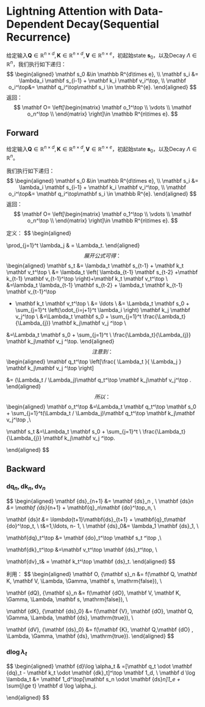 # Lightning Attention with Data-Dependent Decay(Sequential Recurrence)

给定输入$\mathbf Q\in \mathbb R^{n\times d}, \mathbf K\in \mathbb R^{n\times d}, \mathbf V\in \mathbb R^{n\times e}$，初起始state $\mathbf s_0$，以及Decay $\Lambda\in \mathbb R^{n}$，我们执行如下递归：
$$
\begin{aligned}
\mathbf s_0 &\in \mathbb R^{d\times e}, \\
\mathbf s_i &= \lambda_i  \mathbf s_{i-1} + \mathbf k_i \mathbf v_i^\top, \\
\mathbf o_i^\top&= \mathbf q_i^\top\mathbf s_i \in \mathbb R^{e}.
\end{aligned}
$$
返回：
$$
\mathbf O= \left[\begin{matrix}
\mathbf o_1^\top  \\
\vdots \\
\mathbf o_n^\top  \\
\end{matrix} \right]\in \mathbb R^{n\times e}.
$$



## Forward

给定输入$\mathbf Q\in \mathbb R^{n\times d}, \mathbf K\in \mathbb R^{n\times d}, \mathbf V\in \mathbb R^{n\times e}$，初起始state $\mathbf s_0$，以及Decay $\Lambda\in \mathbb R^{n}$。

我们执行如下递归：
$$
\begin{aligned}
\mathbf s_0 &\in \mathbb R^{d\times e}, \\
\mathbf s_i &= \lambda_i  \mathbf s_{i-1} + \mathbf k_i \mathbf v_i^\top, \\
\mathbf o_i^\top&= \mathbf q_i^\top\mathbf s_i \in \mathbb R^{e}.
\end{aligned}
$$
返回：
$$
\mathbf O= \left[\begin{matrix}
\mathbf o_1^\top  \\
\vdots \\
\mathbf o_n^\top  \\
\end{matrix} \right]\in \mathbb R^{n\times e}.
$$

定义：
$$
\begin{aligned}

\prod_{j=1}^t \lambda_j & = \Lambda_t.
\end{aligned}
$$
展开公式可得：
$$
\begin{aligned}
\mathbf s_t &= \lambda_t  \mathbf s_{t-1} + \mathbf k_t \mathbf v_t^\top \\
&=  \lambda_t
\left( \lambda_{t-1} \mathbf s_{t-2} +\mathbf k_{t-1} \mathbf v_{t-1}^\top  \right)+\mathbf k_t \mathbf v_t^\top  \\
&=\lambda_t  \lambda_{t-1}  \mathbf s_{t-2}  + \lambda_t  \mathbf k_{t-1} \mathbf v_{t-1}^\top
+ \mathbf k_t \mathbf v_t^\top \\
&=  \ldots \\
&= \Lambda_t \mathbf s_0  + \sum_{j=1}^t \left(\odot_{i=j+1}^t \lambda_i \right)  \mathbf k_j \mathbf v_j^\top \\
&=\Lambda_t \mathbf s_0  + \sum_{j=1}^t \frac{\Lambda_t}{\Lambda_{j}} \mathbf k_j\mathbf v_j ^\top \\

&=\Lambda_t  \mathbf s_0  + \sum_{j=1}^t \ \frac{\Lambda_t}{\Lambda_{j}} \mathbf k_j\mathbf v_j ^\top.
\end{aligned}
$$
注意到：
$$
\begin{aligned}
\mathbf q_t^\top
\left[\frac{ \Lambda_t }{ \Lambda_j }  \mathbf k_j\mathbf v_j ^\top  \right]

&= (\Lambda_t  / \Lambda_j)\mathbf q_t^\top \mathbf k_j\mathbf v_j^\top .
\end{aligned}
$$
所以：
$$
\begin{aligned}
\mathbf o_t^\top
&=\Lambda_t   \mathbf q_t^\top \mathbf s_0 +
\sum_{j=1}^t(\Lambda_t  / \Lambda_j)\mathbf q_t^\top \mathbf k_j\mathbf v_j^\top   ,\\


\mathbf s_t
&=\Lambda_t  \mathbf s_0  + \sum_{j=1}^t \ \frac{\Lambda_t}{\Lambda_{j}} \mathbf k_j\mathbf v_j ^\top.


\end{aligned}
$$



## Backward

### $\mathbf{dq}_n, \mathbf{dk}_n,\mathbf {dv}_n$

$$
\begin{aligned}
\mathbf {ds}_{n+1} &= \mathbf {ds}_n ,  \\
\mathbf {ds}_n  &= \mathbf {ds}_{n+1} + \mathbf{q}_n\mathbf {do}^\top_n, \\

\mathbf {ds}_t &= \lambda_{t+1}\mathbf{ds}_{t+1} + \mathbf{q}_t\mathbf {do}^\top_t, \\
t&=1,\ldots, n- 1, \\
\mathbf {ds}_0&= \lambda_1 \mathbf {ds}_1,  \\

\mathbf{dq}_t^\top &= \mathbf {do}_t^\top \mathbf s_t ^\top  ,\\

\mathbf{dk}_t^\top &=\mathbf v_t^\top \mathbf {ds}_t^\top,  \\

\mathbf{dv}_t& = \mathbf k_t^\top \mathbf {ds}_t.
\end{aligned}
$$

利用：
$$
\begin{aligned}
\mathbf O,  {\mathbf s}_n &= f(\mathbf Q, \mathbf K, \mathbf V, \Lambda, \Gamma, \mathbf s, \mathrm{false}), \\

\mathbf {dQ}, {\mathbf s}_n &= f(\mathbf {dO}, \mathbf V, \mathbf K, \Gamma, \Lambda, \mathbf s, \mathrm{false}), \\

\mathbf {dK},  {\mathbf {ds}_0} &= f(\mathbf {V}, \mathbf {dO}, \mathbf Q, \Gamma, \Lambda, \mathbf {ds}, \mathrm{true}), \\

\mathbf {dV},  {\mathbf {ds}_0} &= f(\mathbf {K}, \mathbf Q,\mathbf {dO} , \Lambda, \Gamma, \mathbf {ds}, \mathrm{true}).
\end{aligned}
$$


### $\mathbf d{\log}\lambda_t$

$$
\begin{aligned}
\mathbf {d}\log \alpha_t
& =[\mathbf q_t \odot  \mathbf {dq}_t -  \mathbf k_t \odot  \mathbf {dk}_t]^\top \mathbf 1_d,  \\
\mathbf d \log \lambda_t
&= \mathbf 1_d^\top[\mathbf s_n \odot \mathbf {ds}_n]1_e + \sum_{j\ge t} \mathbf d \log \alpha_j.

\end{aligned}
$$
